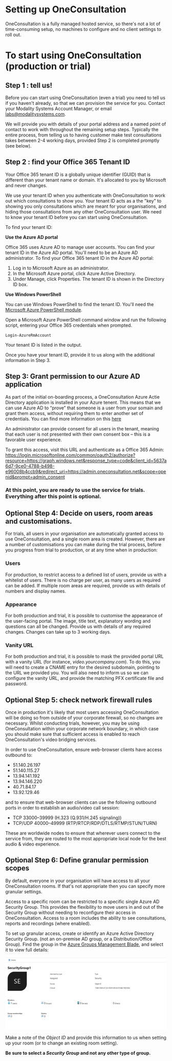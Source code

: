# Setting up OneConsultation

OneConsultation is a fully managed hosted service, so there's not a lot of time-consuming setup, no machines to configure and no client settings to roll out. 

# To start using OneConsultation (production or trial)

## Step 1 : tell us!

Before you can start using OneConsultation (even a trial) you need to tell us if you haven't already, so that we can provision the service for you. Contact your Modality Systems Account Manager, or email [labs@modalitysystems.com](mailto:labs@modalitysystems.com).

We will provide you with details of your portal address and a named point of contact to work with throughout the remaining setup steps. Typically the entire process, from telling us to having customer make test consultations takes between 2-4 working days, provided Step 2 is completed promptly (see below).

## Step 2 : find your Office 365 Tenant ID

Your Office 365 tenant ID is a globally unique identifier (GUID) that is different than your tenant name or domain. It's allocated to you by Microsoft and never changes.

We use your tenant ID when you authenticate with OneConsultation to work out which consultations to show you. Your tenant ID acts as a the "key" to showing you only consultations which are meant for your organisations, and hiding those consultations from any other OneConsultation user. We need to know your tenant ID before you can start using OneConsultation.

To find your tenant ID:

**Use the Azure AD portal**

Office 365 uses Azure AD to manage user accounts. You can find your tenant ID in the Azure AD portal. You'll need to be an Azure AD administrator. To find your Office 365 tenant ID in the Azure AD portal:

 1. Log in to Microsoft Azure as an administrator.
 2. In the Microsoft Azure portal, click Azure Active Directory.
 3. Under Manage, click Properties. The tenant ID is shown in the Directory ID box.

**Use Windows PowerShell**

You can use Windows PowerShell to find the tenant ID. You'll need the [Microsoft Azure PowerShell module](https://go.microsoft.com/fwlink/p/?LinkId=717444).

Open a Microsoft Azure PowerShell command window and run the following script, entering your Office 365 credentials when prompted.

```
Login-AzureRmAccount
```

Your tenant ID is listed in the output.

Once you have your tenant ID, provide it to us along with the additional information in Step 3.

## Step 3: Grant permission to our Azure AD application

As part of the initial on-boarding process, a OneConsultation Azure Actie Directory application is installed in your Azure tenent. This means that we can use Azure AD to “prove” that someone is a user from your somain and grant them access, without requiring them to enter another set of credentials. You can find more information on this [here](https://modalitysystems.github.io/oneconsultation-docs/auth.html)

An administrator can provide consent for all users in the tenant, meaning that each user is not presented with their own consent box – this is a favorable user experience.

To grant this access, visit this URL and authenticate as a Office 365 Admin: https://login.microsoftonline.com/common/oauth2/authorize?resource=https://graph.windows.net&response_type=code&client_id=5637a6d7-9ce0-4788-b498-e96008b4ccb9&redirect_uri=https://admin.oneconsultation.net&scope=openid&prompt=admin_consent

### At this point, you are ready to use the service for trials. Everything after this point is optional. 

## Optional Step 4: Decide on users, room areas and customisations.

For trials, all users in your organisation are automatically granted access to use OneConsultation, and a single room area is created. However, there are a number of customisations you can make during the trial process, before you progress from trial to production, or at any time when in production:

### Users
For production, to restrict access to a defined list of users, provide us with a whitelist of users. There is no charge per user, as many users as required can be added. If multiple room areas are required, provide us with details of numbers and display names.

### Appearance
For both production and trial, it is possible to customise the appearance of the user-facing portal. The image, title text, explanatory wording and questions can all be changed. Provide us with details of any required changes. Changes can take up to 3 working days.

### Vanity URL
For both production and trial, it is possible to mask the provided portal URL with a vanity URL (for instance, *video.yourcompany.com*). To do this, you will need to create a CNAME entry for the desired subdomain, pointing to the URL we provided you. You will also need to inform us so we can configure the vanity URL, and provide the matching PFX certificate file and password.

## Optional Step 5: check network firewall rules
Once in production it's likely that most users accessing OneConsultation will be doing so from outside of your corporate firewall, so no changes are necessary. Whilst conducting trials, however, you may be using OneConsultation within your corporate network boundary, in which case you should make sure that sufficient access is enabled to reach OneConsultation's video bridging services.

In order to use OneConsultation, ensure web-browser clients have access outbound to:

 - 51.140.26.197
 - 51.140.115.27
 - 13.94.141.192
 - 13.94.146.220
 - 40.71.84.17
 - 13.92.129.46
 
and to ensure that web-browser clients can use the following outbound ports in order to establish an audio/video call session:
 
 - TCP 33000–39999  (H.323 (Q.931/H.245 signaling)) 
 - TCP/UDP 40000–49999 (RTP/RTCP/RDP/DTLS/RTMP/STUN/TURN)
 
These are worldwide nodes to ensure that wherever users connect to the service from, they are routed to the most appropriate local node for the best audio & video experience.

## Optional Step 6: Define granular permission scopes
By default, everyone in your organisation will have access to all your OneConsultation rooms. If that's not appropriate then you can specify more granular settings.

Access to a specific room can be restricted to a specific single Azure AD Security Group. This provides the flexibility to move users in and out of the Security Group without needing to reconfigure their access in OneConsultation. Access to a room includes the ability to see consultations, reports and recordings (where enabled).

To set up granular access, create or identify an Azure Active Directory Security Group. (not an on-premise AD group, or a Distribution/Office Group). Find the group in the [Azure Groups Management Blade](https://portal.azure.com/#blade/Microsoft_AAD_IAM/GroupsManagementMenuBlade/AllGroups), and select it to view full details:

![Azure AD Management Blade](/images/azure-ad-groups.png)

Make a note of the *Object ID* and provide this information to us when setting up your room (or to change an existing room setting). 

**Be sure to select a *Security Group* and not any other type of group.**

